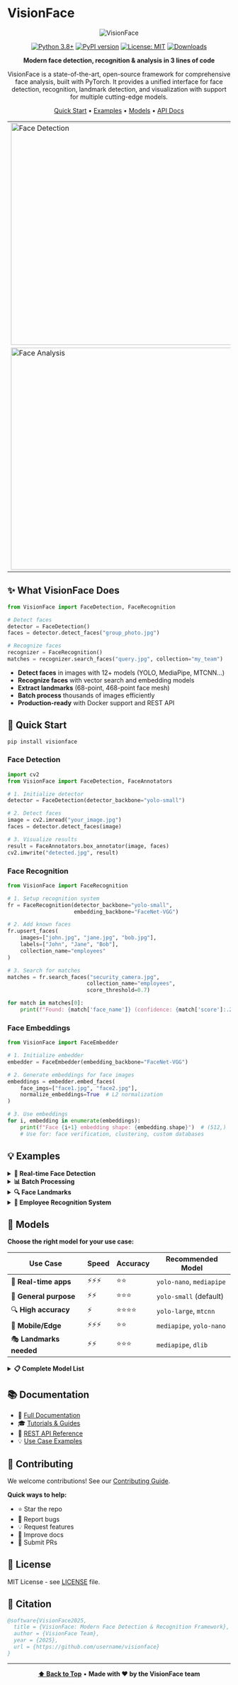 # VisionFace

<div align="center">

<img src="banners/VisionFace2.png" alt="VisionFace"/></td>

[![Python 3.8+](https://img.shields.io/badge/python-3.8+-blue.svg)](https://www.python.org/downloads/)
[![PyPI version](https://badge.fury.io/py/visionface.svg)](https://badge.fury.io/py/visionface)
[![License: MIT](https://img.shields.io/badge/License-MIT-yellow.svg)](https://opensource.org/licenses/MIT)
[![Downloads](https://pepy.tech/badge/visionface)](https://pepy.tech/project/visionface)


**Modern face detection, recognition & analysis in 3 lines of code**

VisionFace is a state-of-the-art, open-source framework for comprehensive face analysis, built with PyTorch. It provides a unified interface for face detection, recognition, landmark detection, and visualization with support for multiple cutting-edge models.

[Quick Start](#-quick-start) • [Examples](#-examples) • [Models](#-models) • [API Docs](https://visionface.readthedocs.io)

</div>

<div align="center">
<table>
  <tr>
    <td><img src="banners/face_detection.jpg" alt="Face Detection" width="500"/></td>
    <td><img src="banners/face_recognition.jpg" alt="Face Recognition" width="500"/></td>
        <td><img src="banners/face_landmarks.jpg" alt="Face Landmarks" width="500"/></td>

  </tr>
  <tr>
    <td><img src="banners/face_analysis.jpg" alt="Face Analysis" width="500"/></td>
    <td><img src="banners/face_verification.jpg" alt="Face Verification" width="500"/></td>
    <td><img src="banners/face_visualization.jpg" alt="Face Visualization" width="500"/></td>
  </tr>
</table>
</div>

## ✨ What VisionFace Does


```python
from VisionFace import FaceDetection, FaceRecognition

# Detect faces
detector = FaceDetection()
faces = detector.detect_faces("group_photo.jpg")

# Recognize faces  
recognizer = FaceRecognition()
matches = recognizer.search_faces("query.jpg", collection="my_team")
```

- **Detect faces** in images with 12+ models (YOLO, MediaPipe, MTCNN...)
- **Recognize faces** with vector search and embedding models
- **Extract landmarks** (68-point, 468-point face mesh)
- **Batch process** thousands of images efficiently
- **Production-ready** with Docker support and REST API

## 🚀 Quick Start

```bash
pip install visionface
```

### Face Detection 

```python
import cv2
from VisionFace import FaceDetection, FaceAnnotators

# 1. Initialize detector
detector = FaceDetection(detector_backbone="yolo-small")

# 2. Detect faces
image = cv2.imread("your_image.jpg")
faces = detector.detect_faces(image)

# 3. Visualize results
result = FaceAnnotators.box_annotator(image, faces)
cv2.imwrite("detected.jpg", result)
```

### Face Recognition

```python
from VisionFace import FaceRecognition

# 1. Setup recognition system
fr = FaceRecognition(detector_backbone="yolo-small", 
                     embedding_backbone="FaceNet-VGG")

# 2. Add known faces
fr.upsert_faces(
    images=["john.jpg", "jane.jpg", "bob.jpg"],
    labels=["John", "Jane", "Bob"],
    collection_name="employees"
)

# 3. Search for matches
matches = fr.search_faces("security_camera.jpg", 
                         collection_name="employees",
                         score_threshold=0.7)

for match in matches[0]:
    print(f"Found: {match['face_name']} (confidence: {match['score']:.2f})")
```

### Face Embeddings 

```python
from VisionFace import FaceEmbedder

# 1. Initialize embedder
embedder = FaceEmbedder(embedding_backbone="FaceNet-VGG")

# 2. Generate embeddings for face images
embeddings = embedder.embed_faces(
    face_imgs=["face1.jpg", "face2.jpg"],
    normalize_embeddings=True  # L2 normalization
)

# 3. Use embeddings
for i, embedding in enumerate(embeddings):
    print(f"Face {i+1} embedding shape: {embedding.shape}")  # (512,)
    # Use for: face verification, clustering, custom databases
```
## 💡 Examples

<details>
<summary><b>🎯 Real-time Face Detection</b></summary>

```python
import cv2
from VisionFace import FaceDetection, FaceAnnotators

detector = FaceDetection(detector_backbone="yolo-nano")  # Fastest model
cap = cv2.VideoCapture(0)

while True:
    ret, frame = cap.read()
    faces = detector.detect_faces(frame)
    annotated = FaceAnnotators.box_annotator(frame, faces)
    
    cv2.imshow('Face Detection', annotated)
    if cv2.waitKey(1) & 0xFF == ord('q'):
        break

cap.release()
cv2.destroyAllWindows()
```
</details>

<details>
<summary><b>📊 Batch Processing</b></summary>

```python
from VisionFace import FaceDetection
import glob

detector = FaceDetection(detector_backbone="yolo-medium")

# Process entire folder
image_paths = glob.glob("photos/*.jpg")
images = [cv2.imread(path) for path in image_paths]

# Detect all faces at once
all_detections = detector.detect_faces(images)

# Save cropped faces
for i, detections in enumerate(all_detections):
    for j, face in enumerate(detections):
        if face.cropped_face is not None:
            cv2.imwrite(f"faces/image_{i}_face_{j}.jpg", face.cropped_face)
```
</details>

<details>
<summary><b>🔍 Face Landmarks</b></summary>

```python
from VisionFace import LandmarkDetection, FaceAnnotators

landmark_detector = LandmarkDetection(detector_backbone="mediapipe")
image = cv2.imread("portrait.jpg")

# Get 468 facial landmarks
landmarks = landmark_detector.detect_landmarks(image)

# Visualize with connections
result = FaceAnnotators.landmark_annotator(
    image, landmarks[0], connections=True
)
cv2.imwrite("landmarks.jpg", result)
```
</details>

<details>
<summary><b>🏢 Employee Recognition System</b></summary>

```python
from VisionFace import FaceRecognition
import os

# Initialize system
fr = FaceRecognition(db_backend="qdrant")

# Auto-enroll from employee photos folder
def enroll_employees(folder_path):
    for filename in os.listdir(folder_path):
        if filename.endswith(('.jpg', '.png')):
            name = filename.split('.')[0]  # Use filename as name
            image_path = os.path.join(folder_path, filename)
            
            fr.upsert_faces(
                images=[image_path],
                labels=[name],
                collection_name="company_employees"
            )
            print(f"Enrolled: {name}")

# Enroll all employees
enroll_employees("employee_photos/")

# Check security camera feed
def identify_person(camera_image):
    results = fr.search_faces(
        camera_image,
        collection_name="company_employees",
        score_threshold=0.8,
        top_k=1
    )
    
    if results[0]:  # If match found
        return results[0][0]['face_name']
    return "Unknown person"
```
</details>

## 🎯 Models

**Choose the right model for your use case:**

| Use Case | Speed | Accuracy | Recommended Model |
|----------|-------|----------|------------------|
| 🚀 **Real-time apps** | ⚡⚡⚡ | ⭐⭐ | `yolo-nano`, `mediapipe` |
| 🎯 **General purpose** | ⚡⚡ | ⭐⭐⭐ | `yolo-small` (default) |
| 🔍 **High accuracy** | ⚡ | ⭐⭐⭐⭐ | `yolo-large`, `mtcnn` |
| 📱 **Mobile/Edge** | ⚡⚡⚡ | ⭐⭐ | `mediapipe`, `yolo-nano` |
| 🎭 **Landmarks needed** | ⚡⚡ | ⭐⭐⭐ | `mediapipe`, `dlib` |

<details>
<summary><b>📋 Complete Model List</b></summary>

**Detection Models:**
- `yolo-nano`, `yolo-small`, `yolo-medium`, `yolo-large`
- `yoloe-small`, `yoloe-medium`, `yoloe-large` (prompt-based)  
- `yolow-small`, `yolow-medium`, `yolow-large`, `yolow-xlarge` (open-vocabulary)
- `mediapipe`, `mtcnn`, `opencv`

**Embedding Models:**
- `FaceNet-VGG` (512D) - Balanced accuracy/speed
- `FaceNet-CASIA` (512D) - High precision
- `Dlib` (128D) - Lightweight

**Landmark Models:**
- `mediapipe` - 468 points + 3D mesh
- `dlib` - 68 points, robust
</details>


## 📚 Documentation

- 📖 [Full Documentation](https://visionface.readthedocs.io)
- 🎓 [Tutorials & Guides](https://visionface.readthedocs.io/tutorials)
- 🔌 [REST API Reference](https://visionface.readthedocs.io/api)
- 💡 [Use Case Examples](https://github.com/username/visionface/tree/main/examples)

## 🤝 Contributing

We welcome contributions! See our [Contributing Guide](CONTRIBUTING.md).

**Quick ways to help:**
- ⭐ Star the repo
- 🐛 Report bugs
- 💡 Request features  
- 📝 Improve docs
- 🔧 Submit PRs

## 📄 License

MIT License - see [LICENSE](LICENSE) file.

## 🙏 Citation

```bibtex
@software{VisionFace2025,
  title = {VisionFace: Modern Face Detection & Recognition Framework},
  author = {VisionFace Team},
  year = {2025},
  url = {https://github.com/username/visionface}
}
```

---

<div align="center">

**[⬆ Back to Top](#visionface)** • **Made with ❤️ by the VisionFace team**

</div>